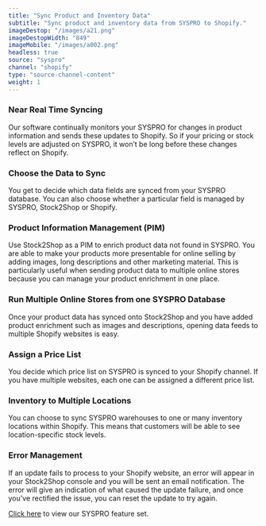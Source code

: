```yaml
---
title: "Sync Product and Inventory Data"
subtitle: "Sync product and inventory data from SYSPRO to Shopify."
imageDestop: "/images/a21.png"
imageDestopWidth: "849"
imageMobile: "/images/a002.png"
headless: true
source: "syspro"
channel: "shopify"
type: "source-channel-content"
weight: 1
---
```


### Near Real Time Syncing
Our software continually monitors your SYSPRO for changes in product information and sends these updates to Shopify. So if your pricing or stock levels are adjusted on SYSPRO, it won’t be long before these changes reflect on Shopify.

### Choose the Data to Sync
You get to decide which data fields are synced from your SYSPRO database. You can also choose whether a particular field is managed by SYSPRO, Stock2Shop or Shopify.

### Product Information Management (PIM)
Use Stock2Shop as a PIM to enrich product data not found in SYSPRO. You are able to make your products more presentable for online selling by adding images, long descriptions and other marketing material. This is particularly useful when sending product data to multiple online stores because you can manage your product enrichment in one place.

### Run Multiple Online Stores from one SYSPRO Database
Once your product data has synced onto Stock2Shop and you have added product enrichment such as images and descriptions, opening data feeds to multiple Shopify websites is easy.

### Assign a Price List
You decide which price list on SYSPRO is synced to your Shopify channel. If you have multiple websites, each one can be assigned a different price list.

### Inventory to Multiple Locations
You can choose to sync SYSPRO warehouses to one or many inventory locations within Shopify. This means that customers will be able to see location-specific stock levels.

### Error Management
If an update fails to process to your Shopify website, an error will appear in your Stock2Shop console and you will be sent an email notification. The error will give an indication of what caused the update failure, and once you’ve rectified the issue, you can reset the update to try again.

[Click here](/help/features/syspro/ "SYSPRO Features") to view our SYSPRO feature set.